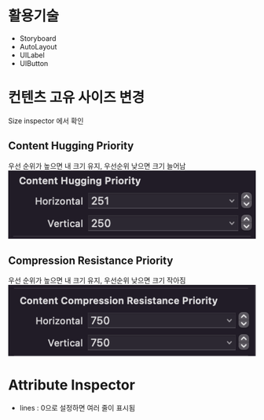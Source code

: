 # 활용기술
- Storyboard
- AutoLayout
- UILabel
- UIButton

# 컨텐츠 고유 사이즈 변경
Size inspector 에서 확인
## Content Hugging Priority 
우선 순위가 높으면 내 크기 유지, 우선순위 낮으면 크기 늘어남<br>
![Hugging](./img/huggingPriority.png)

## Compression Resistance Priority 
우선 순위가 높으면 내 크기 유지, 우선순위 낮으면 크기 작아짐<br>
![compression](./img/compressionPriority.png)

# Attribute Inspector
- lines : 0으로 설정하면 여러 줄이 표시됨
